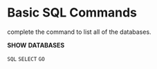 # Basic SQL Commands

complete the command to list all of the databases.

**SHOW** **DATABASES**

`SQL`   `SELECT`    `GO`